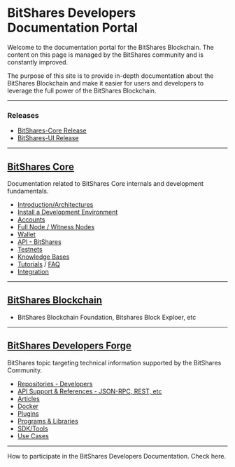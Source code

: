 # BitShares Developers Documentation Portal

Welcome to the documentation portal for the BitShares Blockchain. The content on this page is managed by the BitShares community and is constantly improved.

The purpose of this site is to provide in-depth documentation about the BitShares Blockchain and make it easier for users and developers to leverage the full power of the BitShares Blockchain.

***

### Releases
- [BitShares-Core Release](https://github.com/bitshares/bitshares-core/releases)
- [BitShares-UI Release](https://github.com/bitshares/bitshares-ui/releases)

***

## [BitShares Core](/core/README.md#bitshares-core)
Documentation related to BitShares Core internals and development fundamentals. 

- [Introduction/Architectures](/core/intro/README.md#introduction--architectures)
- [Install a Development Environment](/core/installation/README.md#install-a-development-environment)
- [Accounts](/core/accounts/README.md#accounts)
- [Full Node / Witness Nodes](/core/nodes_full_witness/README.md#full-node--witness-node)
- [Wallet](/core/wallet/README.md#wallet)
- [API - BitShares](/core/api#api)
- [Testnets](/core/testnets/README.md#testnets)
- [Knowledge Bases](/core/knowledge_base#knowledge-base)
- [Tutorials](/core/tutorials#tutorials) / [FAQ](/core/tutorials/FAQ.md#frequently-asked-questions---list-all)
- [Integration](/core/integration/README.md#integration)
 
***

## [BitShares Blockchain](/core/bitshares_blockchain#bitshares-blockchain)
- BitShares Blockchain Foundation, Bitshares Block Exploer, etc 

***

## [BitShares Developers Forge](/forge/README.md#bts-developers-forge)
BitShares topic targeting technical information supported by the BitShares Community. 

- [Repositories - Developers](/forge/shared_repo/repo_byname_list.md#developers-github-repositories)
- [API Support & References - JSON-RPC, REST, etc ](/forge/api_support/README.md#api-support--references)
- [Articles](/forge/articles/tech_articles_chronological.md#articles--references)
- [Docker](/forge/docker/README.md#docker) 
- [Plugins](/forge/plugins/README.md#plugins)
- [Programs & Libraries](/forge/program_libraries/README.md#programs--libraries)
- [SDK/Tools](/forge/sdk_tools/README.md#sdk--tools)
- [Use Cases](/forge/use_cases/README.md#use-cases)


***

How to participate in the BitShares Developers Documentation. Check here.
